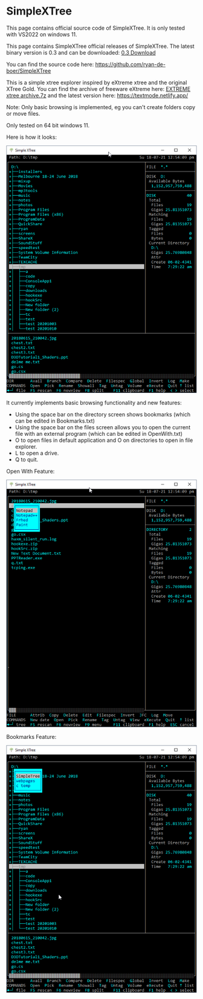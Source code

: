 # SimpleXTree

This page contains official source code of SimpleXTree. It is only tested with VS2022 on windows 11.

This page contains SimpleXTree official releases of SimpleXTree.
The latest binary version is 0.3 and can be downloaded: [0.3 Download](https://github.com/ryan-de-boer/SimpleXTreeReleases/raw/refs/heads/main/SimpleXTree%200.3.7z)

You can find the source code here: https://github.com/ryan-de-boer/SimpleXTree

This is a simple xtree explorer inspired by eXtreme xtree and the original XTree Gold. 
You can find the archive of freeware eXtreme here: [EXTREME xtree archive.7z](https://github.com/ryan-de-boer/ryan-de-boer.github.io/raw/refs/heads/main/EXTREME%20xtree%20archive.7z) and the latest version here: https://textmode.netlify.app/

Note: Only basic browsing is implemented, eg you can't create folders copy or move files.

Only tested on 64 bit windows 11.

Here is how it looks:

![alt text](https://github.com/ryan-de-boer/SimpleXTreeReleases/blob/main/images/image1.png?raw=true)

It currently implements basic browsing functionality and new features: 
* Using the space bar on the directory screen shows bookmarks (which can be edited in Bookmarks.txt)
* Using the space bar on the files screen allows you to open the current file with an external program (which can be edited in OpenWith.txt)
* O to open files in default application and O on directories to open in file explorer.
* L to open a drive.
* Q to quit.

Open With Feature:

![alt text](https://github.com/ryan-de-boer/SimpleXTreeReleases/blob/main/images/image2_openwith.png?raw=true)

Bookmarks Feature:

![alt text](https://github.com/ryan-de-boer/SimpleXTreeReleases/blob/main/images/image3_bookmarks.png?raw=true)
